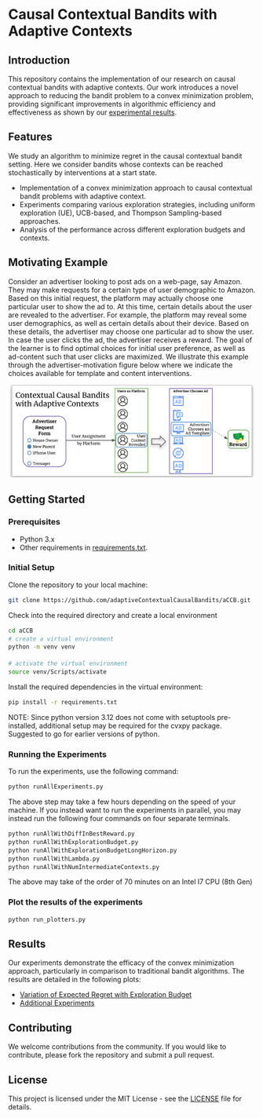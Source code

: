 # Causal Contextual Bandits with Adaptive Contexts

## Introduction

This repository contains the implementation of our research on causal contextual bandits with adaptive contexts. Our
work introduces a novel approach to reducing the bandit problem to a convex minimization problem, providing significant
improvements in algorithmic efficiency and effectiveness as shown
by our [experimental results](https://github.com/adaptiveContextualCausalBandits/aCCB/tree/main/outputs/plots).

## Features

We study an algorithm to minimize regret in the causal contextual bandit setting. Here we consider bandits whose
contexts can be reached stochastically by interventions at a start state.

- Implementation of a convex minimization approach to causal contextual bandit problems with adaptive context.
- Experiments comparing various exploration strategies, including uniform exploration (UE), UCB-based, and Thompson
  Sampling-based approaches.
- Analysis of the performance across different exploration budgets and contexts.

## Motivating Example

Consider an advertiser looking to post ads on a web-page, say Amazon. They may make requests for a certain type of user
demographic to Amazon. Based on this initial request, the platform may actually choose one particular user to show the
ad to. At this time, certain details about the user are revealed to the advertiser. For example, the platform may reveal
some user demographics, as well as certain details about their device. Based on these details, the advertiser may
choose one particular ad to show the user. In case the user clicks the ad, the advertiser receives a reward. The goal of
the learner is to find optimal choices for initial user preference, as well as ad-content such that user clicks are
maximized. We illustrate this example through the advertiser-motivation figure below where we indicate the choices
available for template and content interventions.

![Advertiser Motivation Figure below](images/adCCB.svg "Motivation for Adaptive Causal Contextual Bandits through an advertising example.")

## Getting Started

### Prerequisites

- Python 3.x
- Other requirements
  in [requirements.txt](https://github.com/adaptiveContextualCausalBandits/aCCB/blob/main/requirements.txt).

### Initial Setup

Clone the repository to your local machine:

```bash
git clone https://github.com/adaptiveContextualCausalBandits/aCCB.git
```

Check into the required directory and create a local environment
```bash
cd aCCB
# create a virtual environment
python -m venv venv

# activate the virtual environment
source venv/Scripts/activate
```

Install the required dependencies in the virtual environment:
```bash
pip install -r requirements.txt
```
NOTE: Since python version 3.12 does not come with setuptools pre-installed, additional setup may be required for the 
cvxpy package. Suggested to go for earlier versions of python.

### Running the Experiments

To run the experiments, use the following command:

```bash
python runAllExperiments.py
```

The above step may take a few hours depending on the speed of your machine. If you instead want to run the experiments 
in parallel, you may instead run the following four commands on four separate terminals.

```bash
python runAllWithDiffInBestReward.py
python runAllWithExplorationBudget.py
python runAllWithExplorationBudgetLongHorizon.py
python runAllWithLambda.py
python runAllWithNumIntermediateContexts.py
```
The above may take of the order of 70 minutes on an Intel I7 CPU (8th Gen)


### Plot the results of the experiments

```bash
python run_plotters.py
```

## Results

Our experiments demonstrate the efficacy of the convex minimization approach, particularly in comparison to traditional
bandit algorithms. The results are detailed in the following plots:

- [Variation of Expected Regret with Exploration Budget](https://drive.google.com/file/d/1qWSt7Kv-sEi85dD4sjflLnQqRC7V_TCN/view?usp=sharing)
- [Additional Experiments](https://drive.google.com/drive/folders/1VMkeenDM797NtsR25_Fnsc3t3yZkuqy1?usp=sharing)

## Contributing

We welcome contributions from the community. If you would like to contribute, please fork the repository and submit a
pull request.


## License

This project is licensed under the MIT License - see
the [LICENSE](https://github.com/adaptiveContextualCausalBandits/aCCB/blob/main/LICENSE) file for details.

